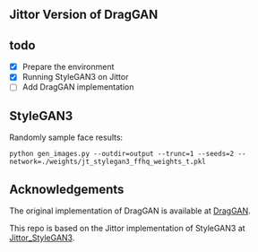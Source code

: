 ## Jittor Version of DragGAN

## todo

- [x] Prepare the environment
- [x] Running StyleGAN3 on Jittor
- [ ] Add DragGAN implementation

## StyleGAN3 

Randomly sample face results:
```
python gen_images.py --outdir=output --trunc=1 --seeds=2 --network=./weights/jt_stylegan3_ffhq_weights_t.pkl
```

## Acknowledgements

The original implementation of DragGAN is available at [DragGAN](https://github.com/XingangPan/DragGAN).

This repo is based on the Jittor implementation of StyleGAN3 at [Jittor_StyleGAN3](https://github.com/ty625911724/Jittor_StyleGAN3).